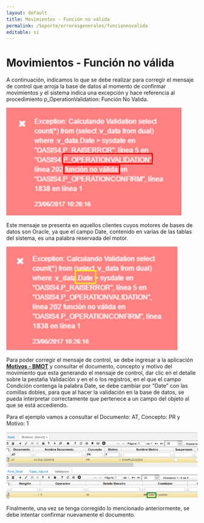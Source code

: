 ```yaml
---
layout: default
title: Movimientos - Función no válida
permalink: /Soporte/erroresgenerales/funcionnovalida
editable: si
---
```

# Movimientos - Función no válida  

A continuación, indicamos lo que se debe realizar para corregir el mensaje de control que arroja la base de datos al momento de confirmar movimientos y el sistema indica una excepción y hace referencia al procedimiento p_OperationValidation: Función No Valida.  

![](funcion.png)  

Este mensaje se presenta en aquellos clientes cuyos motores de bases de datos son Oracle, ya que el campo Date, contenido en varias de las tablas del sistema, es una palabra reservada del motor.  

![](funcion1.png)  

Para poder corregir el mensaje de control, se debe ingresar a la aplicación [**Motivos - BMOT**](http://docs.oasiscom.com/Operacion/common/bsistema/bmot) y consultar el documento, concepto y motivo del movimiento que esta generando el mensaje de control, dar clic en el detalle sobre la pestaña Validación y en el o los registros, en el que el campo Condición contenga la palabra Date, se debe cambiar por “Date” con las comillas dobles, para que al hacer la validación en la base de datos, se pueda interpretar correctamente que pertenece a un campo del objeto al que se está accediendo.  

Para el ejemplo vamos a consultar el Documento: AT, Concepto: PR y Motivo: 1  

![](funcion2.png)

Finalmente, una vez se tenga corregido lo mencionado anteriormente, se debe intentar confirmar nuevamente el documento.  








